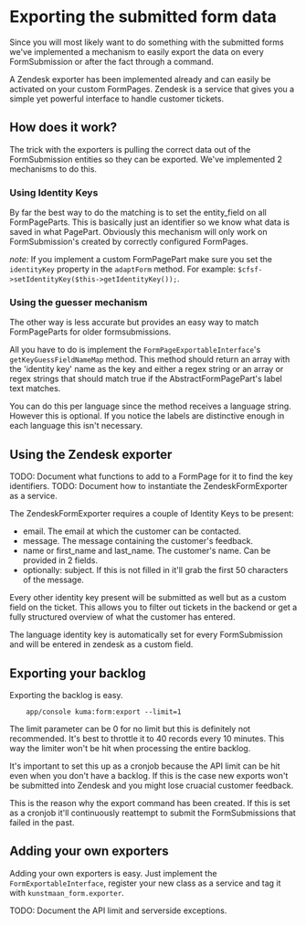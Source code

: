 # Exporting the submitted form data

Since you will most likely want to do something with the submitted forms we've implemented a mechanism
to easily export the data on every FormSubmission or after the fact through a command.

A Zendesk exporter has been implemented already and can easily be activated on your custom FormPages.
Zendesk is a service that gives you a simple yet powerful interface to handle customer tickets.

## How does it work?

The trick with the exporters is pulling the correct data out of the FormSubmission entities so they can be exported.
We've implemented 2 mechanisms to do this.

### Using Identity Keys

By far the best way to do the matching is to set the entity_field on all FormPageParts.
This is basically just an identifier so we know what data is saved in what PagePart.
Obviously this mechanism will only work on  FormSubmission's created by correctly configured FormPages.

*note:* If you implement a custom FormPagePart make sure you set the ```identityKey``` property in the ```adaptForm``` method.
For example: ```$cfsf->setIdentityKey($this->getIdentityKey());```.

### Using the guesser mechanism

The other way is less accurate but provides an easy way to match FormPageParts for older formsubmissions.

All you have to do is implement the ```FormPageExportableInterface```'s ```getKeyGuessFieldNameMap``` method.
This method should return an array with the 'identity key' name as the key and either a regex string or an
array or regex strings that should match true if the AbstractFormPagePart's label text matches.

You can do this per language since the method receives a language string. However this is optional.
If you notice the labels are distinctive enough in each language this isn't necessary.

## Using the Zendesk exporter

TODO: Document what functions to add to a FormPage for it to find the key identifiers.
TODO: Document how to instantiate the ZendeskFormExporter as a service.

The ZendeskFormExporter requires a couple of Identity Keys to be present:

* email. The email at which the customer can be contacted.
* message. The message containing the customer's feedback.
* name or first_name and last_name. The customer's name. Can be provided in 2 fields.
* optionally: subject. If this is not filled in it'll grab the first 50 characters of the message.

Every other identity key present will be submitted as well but as a custom field on the ticket.
This allows you to filter out tickets in the backend or get a fully structured overview of what the customer has entered.

The language identity key is automatically set for every FormSubmission and will be entered in zendesk as a custom field.

## Exporting your backlog

Exporting the backlog is easy.

```
    app/console kuma:form:export --limit=1
```

The limit parameter can be 0 for no limit but this is definitely not recommended.
It's best to throttle it to 40 records every 10 minutes.
This way the limiter won't be hit when processing the entire backlog.

It's important to set this up as a cronjob because the API limit can be hit even when you don't have a backlog.
If this is the case new exports won't be submitted into Zendesk and you might lose cruacial customer feedback.

This is the reason why the export command has been created.
If this is set as a cronjob it'll continuously reattempt to submit the FormSubmissions that failed in the past.

## Adding your own exporters

Adding your own exporters is easy. Just implement the ```FormExportableInterface```,
register your new class as a service and tag it with ```kunstmaan_form.exporter```.

TODO: Document the API limit and serverside exceptions.

